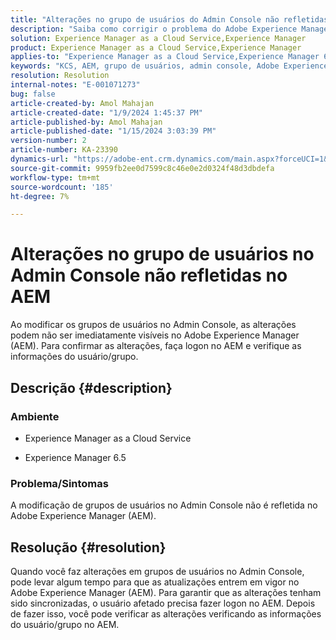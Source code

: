 ```yaml
---
title: "Alterações no grupo de usuários do Admin Console não refletidas no AEM"
description: "Saiba como corrigir o problema do Adobe Experience Manager em que as alterações do grupo de usuários no Admin Console não são refletidas no AEM. Verifique as informações do usuário/grupo."
solution: Experience Manager as a Cloud Service,Experience Manager
product: Experience Manager as a Cloud Service,Experience Manager
applies-to: "Experience Manager as a Cloud Service,Experience Manager 6.5"
keywords: "KCS, AEM, grupo de usuários, admin console, Adobe Experience Manager, AEM 6.5"
resolution: Resolution
internal-notes: "E-001071273"
bug: false
article-created-by: Amol Mahajan
article-created-date: "1/9/2024 1:45:37 PM"
article-published-by: Amol Mahajan
article-published-date: "1/15/2024 3:03:39 PM"
version-number: 2
article-number: KA-23390
dynamics-url: "https://adobe-ent.crm.dynamics.com/main.aspx?forceUCI=1&pagetype=entityrecord&etn=knowledgearticle&id=f4520c5a-f5ae-ee11-a569-6045bd006268"
source-git-commit: 9959fb2ee0d7599c8c46e0e2d0324f48d3dbdefa
workflow-type: tm+mt
source-wordcount: '185'
ht-degree: 7%

---
```


# Alterações no grupo de usuários no Admin Console não refletidas no AEM


Ao modificar os grupos de usuários no Admin Console, as alterações podem não ser imediatamente visíveis no Adobe Experience Manager (AEM). Para confirmar as alterações, faça logon no AEM e verifique as informações do usuário/grupo.

## Descrição {#description}


### <b>Ambiente</b>

- Experience Manager as a Cloud Service


- Experience Manager 6.5




### <b>Problema/Sintomas</b>

A modificação de grupos de usuários no Admin Console não é refletida no Adobe Experience Manager (AEM).


## Resolução {#resolution}


Quando você faz alterações em grupos de usuários no Admin Console, pode levar algum tempo para que as atualizações entrem em vigor no Adobe Experience Manager (AEM). Para garantir que as alterações tenham sido sincronizadas, o usuário afetado precisa fazer logon no AEM. Depois de fazer isso, você pode verificar as alterações verificando as informações do usuário/grupo no AEM.
